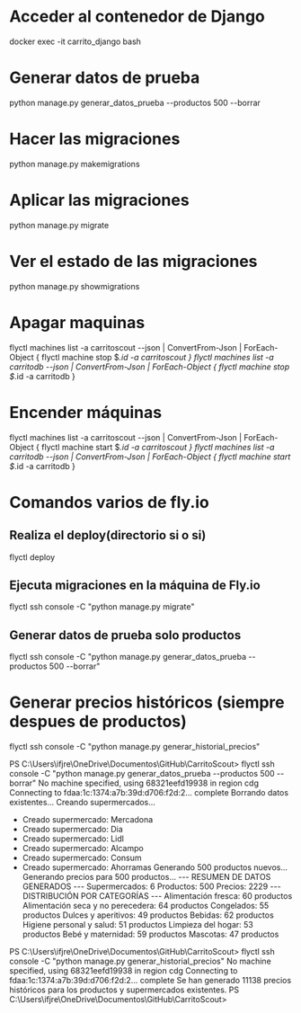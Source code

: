 # Acceder al contenedor de Django
docker exec -it carrito_django bash

# Generar datos de prueba 
python manage.py generar_datos_prueba --productos 500 --borrar

# Hacer las migraciones
 python manage.py makemigrations

# Aplicar las migraciones
 python manage.py migrate

# Ver el estado de las migraciones
 python manage.py showmigrations

# Apagar maquinas 
flyctl machines list -a carritoscout --json | ConvertFrom-Json | ForEach-Object { flyctl machine stop $_.id -a carritoscout }
flyctl machines list -a carritodb --json | ConvertFrom-Json | ForEach-Object { flyctl machine stop $_.id -a carritodb }

# Encender máquinas
flyctl machines list -a carritoscout --json | ConvertFrom-Json | ForEach-Object { flyctl machine start $_.id -a carritoscout }
flyctl machines list -a carritodb --json | ConvertFrom-Json | ForEach-Object { flyctl machine start $_.id -a carritodb }

# Comandos varios de fly.io

## Realiza el deploy(directorio si o si)
flyctl deploy

## Ejecuta migraciones en la máquina de Fly.io
flyctl ssh console -C "python manage.py migrate"

## Generar datos de prueba solo productos
flyctl ssh console -C "python manage.py generar_datos_prueba --productos 500 --borrar"

# Generar precios históricos (siempre despues de productos)
flyctl ssh console -C "python manage.py generar_historial_precios"

PS C:\Users\ifjre\OneDrive\Documentos\GitHub\CarritoScout> flyctl ssh console -C "python manage.py generar_datos_prueba --productos 500 --borrar"
No machine specified, using 68321eefd19938 in region cdg
Connecting to fdaa:1c:1374:a7b:39d:d706:f2d:2... complete
Borrando datos existentes...
Creando supermercados...
  - Creado supermercado: Mercadona
  - Creado supermercado: Dia
  - Creado supermercado: Lidl
  - Creado supermercado: Alcampo
  - Creado supermercado: Consum
  - Creado supermercado: Ahorramas
Generando 500 productos nuevos...
Generando precios para 500 productos...
--- RESUMEN DE DATOS GENERADOS ---
Supermercados: 6
Productos: 500
Precios: 2229
--- DISTRIBUCIÓN POR CATEGORÍAS ---
Alimentación fresca: 60 productos
Alimentación seca y no perecedera: 64 productos
Congelados: 55 productos
Dulces y aperitivos: 49 productos
Bebidas: 62 productos
Higiene personal y salud: 51 productos
Limpieza del hogar: 53 productos
Bebé y maternidad: 59 productos
Mascotas: 47 productos

PS C:\Users\ifjre\OneDrive\Documentos\GitHub\CarritoScout> flyctl ssh console -C "python manage.py generar_historial_precios"
No machine specified, using 68321eefd19938 in region cdg
Connecting to fdaa:1c:1374:a7b:39d:d706:f2d:2... complete
Se han generado 11138 precios históricos para los productos y supermercados existentes.
PS C:\Users\ifjre\OneDrive\Documentos\GitHub\CarritoScout>